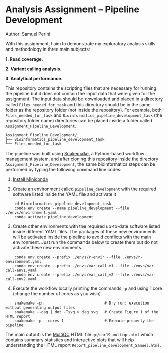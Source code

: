 # Analysis Assignment – Pipeline Development

Author: Samuel Perini

With this assignment, I aim to demonstrate my exploratory analysis skills and methodology in three main subjects:

__1. Read coverage.__

__2. Variant calling analysis.__

__3. Analytical performance.__

This repository contains the scripting files that are necessary for running the pipeline but it does not contain the input data that were given for the assignment. The input data should be downloaded and placed in a directory called `Files_needed_for_task` and this directory should be in the same folder as the repository folder (not inside the repository). For example, both `Files_needed_for_task` and `Bioinformatics_pipeline_development_task` (the repository folder name) directories can be placed inside a folder called `Assignment_Pipeline_Development`.

```
Assignment_Pipeline_Development/
├── Bioinformatics_pipeline_development_task
└── Files_needed_for_task
```

The pipeline was built using [Snakemake](https://snakemake.readthedocs.io/en/stable/index.html), a Python-based workflow management system, and after [cloning](https://help.github.com/en/articles/cloning-a-repository) this repository inside the directory `Assignment_Pipeline_Development`, the same bioinformatics steps can be performed by typing the following command line codes:

1. [Install Miniconda](https://docs.conda.io/projects/conda/en/latest/user-guide/install/index.html)

2. Create an environment called `pipeline_development` with the required software listed inside the YAML file and activate it
```
    cd Bioinformatics_pipeline_development_task
    conda env create --name pipeline_development --file ./envs/environment.yaml
    conda activate pipeline_development
```

3. Create other environments with the required up-to-date software listed inside different YAML files. The packages of these new environments will be activated inside the pipeline to avoid conflicts with the main environment. Just run the commands below to create them but do not activate these new environments.
```
    conda env create --prefix ./envs/r-envir --file ./envs/r-environment.yaml
    conda env create --prefix ./envs/var_call_v1 --file ./envs/var-call-env1.yaml
    conda env create --prefix ./envs/var_call_v2 --file ./envs/var-call-env2.yaml
```

4. Execute the workflow locally printing the commands `-p` and using 1 core (change the number of cores as you wish).
```
    snakemake -pn                           # Dry run: execution without generating output files
    snakemake --dag | dot -Tsvg > dag.svg   # Create Figure 1 of the HTML report
    snakemake -p --cores 1                  # Execute properly the pipeline
```

The main output is the [MultiQC](https://multiqc.info/) HTML file `qc/chr19_multiqc.html` which contains summary statistics and interactive plots that will help understanding the HTML report `Report_pipeline_development_Samuel.html`.
